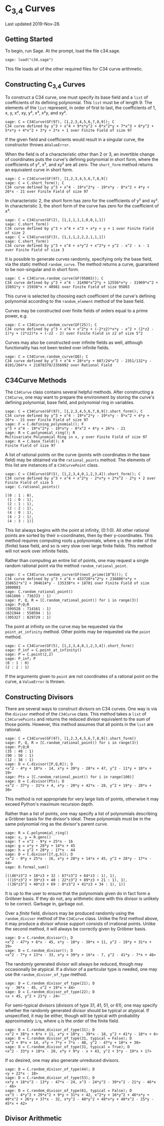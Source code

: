 # C<sub>3,4</sub> Curves

Last updated 2019-Nov-28.

## Getting Started

To begin, run Sage. At the prompt, load the file c34.sage.
```
sage: load("c34.sage")
```
This file loads all of the other required files for C34 curve arithmetic.



## Constructing C<sub>3,4</sub> Curves

To construct a C34 curve, one must specify its base field and a `list` of coefficients of its defining polynomial. This `list` must be of length 9. The elements of the `list` represent, in order of first to last, the coefficients of 1, x, y, x², xy, y², x³, x²y, and xy².

```
sage: C = C34Curve(GF(97), [1,2,3,4,5,6,7,8,9]); C
C34 curve defined by y^3 + x^4 + 9*x*y^2 + 8*x^2*y + 7*x^3 + 6*y^2 + 5*x*y + 4*x^2 + 3*y + 2*x + 1 over Finite Field of size 97
```

If the given field and coefficients would result in a singular curve, the constructor throws a`ValueError`.

When the field is of a characteristic other than 2 or 3, an invertible change of coordinates puts the curve's defining polynomial in short form, where the coefficients of y², x³, and xy² are all zero. The `short_form` method returns an equivalent curve in short form.
```
sage: C = C34Curve(GF(97), [1,2,3,4,5,6,7,8,9])
sage: C = C.short_form(); C
C34 curve defined by y^3 + x^4 - 19*x^2*y - 19*x*y - 8*x^2 + 4*y + 26*x - 21 over Finite Field of size 97
```
In characteristic 2, the short form has zero for the coefficients of y² and xy². In characteristic 3, the short form of the curve has zero for the coefficient of x³.
```
sage: C = C34Curve(GF(2), [1,1,1,1,1,0,0,1,1])
sage: C.short_form()
C34 curve defined by y^3 + x^4 + x^3 + x*y + y + 1 over Finite Field of size 2
sage: C = C34Curve(GF(3), [1,1,1,2,2,2,1,1,1])
sage: C.short_form()
C34 curve defined by y^3 + x^4 + x*y^2 + x^2*y + y^2 - x^2 - x - 1 over Finite Field of size 3
```

It is possible to generate curves randomly, specifying only the base field, via the static method `random_curve`. The method returns a curve, guaranteed to be non-singular and in short form.
```
sage: C = C34Curve.random_curve(GF(95803)); C
C34 curve defined by y^3 + x^4 - 31498*x^2*y + 12556*x*y - 31969*x^2 + 15891*y + 15938*x + 40981 over Finite Field of size 95803
```
This curve is selected by choosing each coefficient of the curve's defining polynomial according to the `random_element` method of the base field.

Curves may be constructed over finite fields of orders equal to a prime power, e.g.
```
sage: C = C34Curve.random_curve(GF(25)); C
C34 curve defined by y^3 + x^4 + x^2*y + (-2*z2)*x*y - x^2 + (2*z2 - 1)*y + (2*z2)*x + (-z2 - 2) over Finite Field in z2 of size 5^2
```
Curves may also be constructed over infinite fields as well, although functionality has not been tested over infinite fields.
```
sage: C = C34Curve.random_curve(QQ); C
C34 curve defined by y^3 + x^4 + 28*x*y + 607/24*x^2 - 2351/132*y - 8101/264*x + 21078379/2356992 over Rational Field
```



## C34Curve Methods

The `C34Curve` class contains several helpful methods. After constructing a `C34Curve`, one may want to prepare the environment by storing the curve's defining polynomial, base field, and polynomial ring in variables.
```
sage: C = C34Curve(GF(97), [1,2,3,4,5,6,7,8,9]).short_form(); C
C34 curve defined by y^3 + x^4 - 19*x^2*y - 19*x*y - 8*x^2 + 4*y + 26*x - 21 over Finite Field of size 97
sage: F = C.defining_polynomial(); F
y^3 + x^4 - 19*x^2*y - 19*x*y - 8*x^2 + 4*y + 26*x - 21
sage: R = C.polynomial_ring(); R
Multivariate Polynomial Ring in x, y over Finite Field of size 97
sage: K = C.base_field(); K
Finite Field of size 97
```

A list of rational points on the curve (points with coordinates in the base field) may be obtained via the `rational_points` method. The elements of this list are instances of a `C34CurvePoint` class.
```
sage: C = C34Curve(GF(5), [1,2,3,4,0,1,2,3,4]).short_form(); C
C34 curve defined by y^3 + x^4 + x^2*y - 2*x*y + 2*x^2 - 2*y + 2 over Finite Field of size 5
sage: C.rational_points()

[(0 : 1 : 0),
 (1 : 0 : 1),
 (2 : 1 : 1),
 (2 : 2 : 1),
 (4 : 0 : 1),
 (4 : 2 : 1),
 (4 : 3 : 1)]
```
This list always begins with the point at infinity, (0:1:0). All other rational points are sorted by their x-coordinates, then by their y-coordinates. This method requires computing roots `q` polynomials, where `q` is the order of the (finite) base field, and so is very slow over large finite fields. This method will not work over infinite fields.

Rather than computing an entire list of points, one may request a single random rational point via the method `random_rational_point`.
```
sage: C = C34Curve.random_curve(GF(next_prime(10^6))); C
C34 curve defined by y^3 + x^4 + 433720*x^2*y + 236806*x*y + 358651*x^2 + 304614*y - 135338*x + 18781 over Finite Field of size 1000003
sage: C.random_rational_point()
(661666 : 736333 : 1)
sage: P, Q, R = [C.random_rational_point() for i in range(3)]
sage: P;Q;R
(599528 : 714161 : 1)
(631944 : 550594 : 1)
(305327 : 829729 : 1)
```

The point at infinity on the curve may be requested via the `point_at_infinity` method. Other points may be requested via the `point` method.
```
sage: C = C34Curve(GF(5), [1,2,3,4,0,1,2,3,4]).short_form()
sage: P_inf = C.point_at_infinity()
sage: P = C.point(2,2)
sage: P_inf; P
(0 : 1 : 0)
(2 : 2 : 1)
```
If the arguments given to `point` are not coordinates of a rational point on the curve, a `ValueError` is thrown.



## Constructing Divisors

There are several ways to construct divisors on C34 curves.
One way is via the `divisor` method of the `C34Curve` class. This method takes a `list` of `C34CurvePoints` and returns the reduced divisor equivalent to the sum of those points. However, this method assumes that all points in the `list` are rational.
```
sage: C = C34Curve(GF(97), [1,2,3,4,5,6,7,8,9]).short_form()
sage: P, Q, R = [C.random_rational_point() for i in range(3)]
sage: P;Q;R
(35 : 48 : 1)
(90 : 50 : 1)
(12 : 38 : 1)
sage: D = C.divisor([P,Q,R]); D
<x^2 - 4*y + 18*x - 14, x*y + 39*y - 28*x + 47, y^2 - 11*y + 18*x + 19>
sage: Pts = [C.random_rational_point() for i in range(100)]
sage: D = C.divisor(Pts); D
<x^2 - 37*y - 31*x + 4, x*y - 20*y + 42*x - 28, y^2 + 19*y - 20*x + 30>
```
This method is not appropriate for very large lists of points, otherwise it may exceed Python's maximum recursion depth.

Rather than a list of points, one may specify a list of polynomials describing a Gröbner basis for the divisor's ideal. These polynomials must be in the same polynomial ring as the divisor's parent curve.

```
sage: R = C.polynomial_ring()
sage: x, y = R.gens()
sage: f = x^2 - 9*y + 25*x - 16
sage: g = x*y + 28*y + 14*x + 45
sage: h = y^2 + 28*y - 17*x - 44
sage: D = C.divisor([f,g,h]); D
<x^2 - 9*y + 25*x - 16, x*y + 28*y + 14*x + 45, y^2 + 28*y - 17*x - 44>
sage: D.formal_sum()

[((46*z3^2 + 18*z3 + 32 : 67*z3^2 + 64*z3 : 1), 1),
 ((15*z3^2 + 39*z3 + 40 : 22*z3^2 + 89*z3 + 21 : 1), 1),
 ((36*z3^2 + 40*z3 + 69 : 8*z3^2 + 41*z3 + 34 : 1), 1)]
```
It is up to the user to ensure that the polynomials given do in fact form a Gröbner basis. If they do not, any arithmetic done with this divisor is unlikely to be correct. Garbage in, garbage out.

Over a *finite* field, divisors may be produced randomly using the `random_divisor` method of the `C34Curve` class. Unlike the first method above, it may produce a divisor whose support consists of irrational points. Unlike the second method, it will always be correctly given by Gröbner basis.
```
sage: D = C.random_divisor(); D
<x^2 - 47*y + 6*x - 45, x*y - 10*y - 30*x + 11, y^2 - 18*y + 31*x + 39>
sage: D = C.random_divisor(); D
<x^2 - 7*y + 13*x - 33, x*y + 39*y + 16*x - 7, y^2 - 41*y - 7*x + 46>
```
The randomly generated divisor will always be reduced, though may occasionally be atypical. If a divisor of a particular type is needed, one may use the `random_divisor_of_type` method.
```
sage: D = C.random_divisor_of_type(21); D
<y - 36*x - 45, x^2 + 19*x + 44>
sage: D = C.random_divisor_of_type(22); D
<x + 45, y^2 + 21*y - 24>```
```
For semi-typical divisors (divisors of type 31, 41, 51, or 61), one may specify whether the randomly generated divisor should be typical or atypical. If unspecified, it may be either, though will be typical with probability approximately `1/q`, where `q` is the order of the finite field.
```
sage: D = C.random_divisor_of_type(31); D
<x^2 + 38*y + 6*x + 11, x*y + 18*y - 39*x - 18, y^2 + 41*y - 18*x + 6>
sage: D = C.random_divisor_of_type(31, typical = False); D
<x^2 + 9*x + 14, x*y + 7*y + 7*x - 48, y^2 - 47*y + 10*x + 30>
sage: D = C.random_divisor_of_type(31, typical = True); D
<x^2 - 33*y + 18*x - 20, x*y + 9*y - x + 43, y^2 + 5*y - 19*x + 17>
```
If so desired, one may also generate unreduced divisors.
```
sage: D = C.random_divisor_of_type(44); D
<y + 22*x - 18>
sage: D = C.random_divisor_of_type(53); D
<x*y + 18*x^2 - 13*y - 47*x - 24, x^3 - 24*y^2 - 39*x^2 - 21*y - 46*x - 46>
sage: D = C.random_divisor_of_type(61, typical = False); D
<x^3 - 4*y^2 + 29*x^2 + 9*y + 31*x + 42, x^2*y + 16*y^2 + 46*x*y + 40*x^2 + 26*y + 37*x - 32, x*y^2 - 40*y^2 + 48*x*y + 40*x^2 - 25*y - 45*x + 42>
```



## Divisor Arithmetic